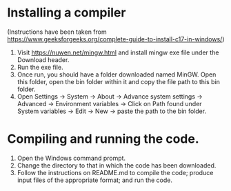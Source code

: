# Installing a compiler
(Instructions have been taken from https://www.geeksforgeeks.org/complete-guide-to-install-c17-in-windows/)

1) Visit https://nuwen.net/mingw.html and install mingw exe file under the Download header.
2) Run the exe file.
3) Once run, you should have a folder downloaded named MinGW. Open this folder, open the bin folder within it and copy the file path to this bin folder.
4) Open Settings -> System -> About -> Advance system settings -> Advanced -> Environment variables -> Click on Path found under System variables -> Edit -> New -> paste the path to the bin folder.

# Compiling and running the code.
1) Open the Windows command prompt.
2) Change the directory to that in which the code has been downloaded.
3) Follow the instructions on README.md to compile the code; produce input files of the appropriate format; and run the code.

